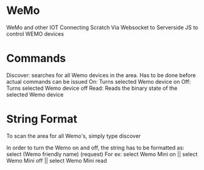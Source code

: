 # WeMo
WeMo and other IOT 
Connecting Scratch Via Websocket to Serverside JS to control WEMO devices

# Commands
Discover: searches for all Wemo devices in the area. Has to be done before actual commands can be issued 
On: Turns selected Wemo device on
Off: Turns selected Wemo device off
Read: Reads the binary state of the selected Wemo device

# String Format
To scan the area for all Wemo's, simply type discover

In order to turn the Wemo on and off, the string has to be formatted as: select (Wemo friendly name) (request) 
For ex: select Wemo Mini on || select Wemo Mini off || select Wemo Mini read


